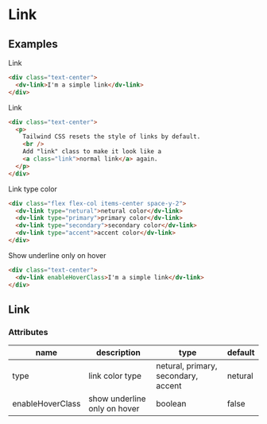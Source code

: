 # Link

## Examples

Link

```html :::demo
<div class="text-center">
  <dv-link>I'm a simple link</dv-link>
</div>
```

Link

```html :::demo
<div class="text-center">
  <p>
    Tailwind CSS resets the style of links by default.
    <br />
    Add "link" class to make it look like a
    <a class="link">normal link</a> again.
  </p>
</div>
```

Link type color

```html :::demo
<div class="flex flex-col items-center space-y-2">
  <dv-link type="netural">netural color</dv-link>
  <dv-link type="primary">primary color</dv-link>
  <dv-link type="secondary">secondary color</dv-link>
  <dv-link type="accent">accent color</dv-link>
</div>
```

Show underline only on hover

```html :::demo
<div class="text-center">
  <dv-link enableHoverClass>I'm a simple link</dv-link>
</div>
```

## Link

### Attributes

| name             | description                  | type                                | default |
| ---------------- | ---------------------------- | ----------------------------------- | ------- |
| type             | link color type              | netural, primary, secondary, accent | netural |
| enableHoverClass | show underline only on hover | boolean                             | false   |

